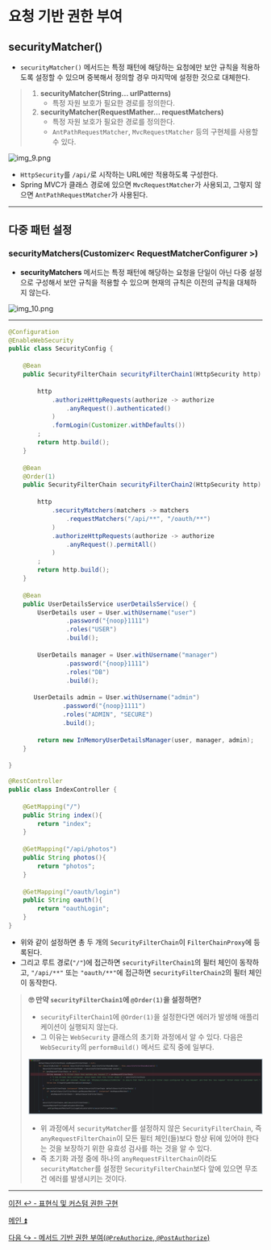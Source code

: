 # 요청 기반 권한 부여

## securityMatcher()

- `securityMatcher()` 메서드는 특정 패턴에 해당하는 요청에만 보안 규칙을 적용하도록 설정할 수 있으며 중복해서 정의할 경우 마지막에 설정한 것으로 대체한다.

> 1. **securityMatcher(String... urlPatterns)**
>    - 특정 자원 보호가 필요한 경로를 정의한다.
> 2. **securityMatcher(RequestMather... requestMatchers)**
>    - 특정 자원 보호가 필요한 경로를 정의한다.
>    - `AntPathRequestMatcher`, `MvcRequestMatcher` 등의 구현체를 사용할 수 있다.

![img_9.png](image/img_9.png)

- `HttpSecurity`를 `/api/`로 시작하는 URL에만 적용하도록 구성한다.
- Spring MVC가 클래스 경로에 있으면 `MvcRequestMatcher`가 사용되고, 그렇지 않으면 `AntPathRequestMatcher`가 사용된다.

---

## 다중 패턴 설정

### securityMatchers(Customizer< RequestMatcherConfigurer >)

- **securityMatchers** 메서드는 특정 패턴에 해당하는 요청을 단일이 아닌 다중 설정으로 구성해서 보안 규칙을 적용할 수 있으며 현재의 규칙은 이전의 규칙을 대체하지 않는다.

![img_10.png](image/img_10.png)

---

```java
@Configuration
@EnableWebSecurity
public class SecurityConfig {

    @Bean
    public SecurityFilterChain securityFilterChain1(HttpSecurity http) throws Exception {

        http
            .authorizeHttpRequests(authorize -> authorize
                .anyRequest().authenticated()
            )
            .formLogin(Customizer.withDefaults())
        ;
        return http.build();
    }

    @Bean
    @Order(1)
    public SecurityFilterChain securityFilterChain2(HttpSecurity http) throws Exception {

        http
            .securityMatchers(matchers -> matchers
                .requestMatchers("/api/**", "/oauth/**")
            )
            .authorizeHttpRequests(authorize -> authorize
                .anyRequest().permitAll()
            )
        ;
        return http.build();
    }
    
    @Bean
    public UserDetailsService userDetailsService() {
        UserDetails user = User.withUsername("user")
                .password("{noop}1111")
                .roles("USER")
                .build();

        UserDetails manager = User.withUsername("manager")
                .password("{noop}1111")
                .roles("DB")
                .build();

       UserDetails admin = User.withUsername("admin")
               .password("{noop}1111")
               .roles("ADMIN", "SECURE")
               .build();

        return new InMemoryUserDetailsManager(user, manager, admin);
    }

}
```
```java
@RestController
public class IndexController {

    @GetMapping("/")
    public String index(){
        return "index";
    }

    @GetMapping("/api/photos")
    public String photos(){
        return "photos";
    }

    @GetMapping("/oauth/login")
    public String oauth(){
        return "oauthLogin";
    }
}
```

- 위와 같이 설정하면 총 두 개의 `SecurityFilterChain`이 `FilterChainProxy`에 등록된다.
- 그리고 루트 경로(`"/"`)에 접근하면 `securityFilterChain1`의 필터 체인이 동작하고, `"/api/**"` 또는 `"oauth/**"`에 접근하면
`securityFilterChain2`의 필터 체인이 동작한다.

> **🙄 만약 `securityFilterChain1`에 `@Order(1)`을 설정하면?**
> - `securityFilterChain1`에 `@Order(1)`을 설정한다면 에러가 발생해 애플리케이션이 실행되지 않는다.
> - 그 이유는 `WebSecurity` 클래스의 초기화 과정에서 알 수 있다. 다음은 `WebSecurity`의 `performBuild()` 메서드
> 로직 중에 일부다.
> 
> ![img.png](image_1/img.png)
> 
> - 위 과정에서 `securityMatcher`를 설정하지 않은 `SecurityFilterChain`, 즉 `anyRequestFilterChain`이 모든 
> 필터 체인(들)보다 항상 뒤에 있어야 한다는 것을 보장하기 위한 유효성 검사를 하는 것을 알 수 있다.
> - 즉 초기화 과정 중에 하나의 `anyRequestFilterChain`이라도 `securityMatcher`를 설정한 `SecurityFilterChain`보다 앞에 있으면
> 무조건 에러를 발생시키는 것이다.

---

[이전 ↩️ - 표현식 및 커스텀 권한 구현](https://github.com/genesis12345678/TIL/blob/main/Spring/security/security/AuthorizeProcess/Expression.md)

[메인 ⏫](https://github.com/genesis12345678/TIL/blob/main/Spring/security/security/main.md)

[다음 ↪️ - 메서드 기반 권한 부여(`@PreAuthorize`, `@PostAuthorize`)](https://github.com/genesis12345678/TIL/blob/main/Spring/security/security/AuthorizeProcess/PreAuthorize.md)